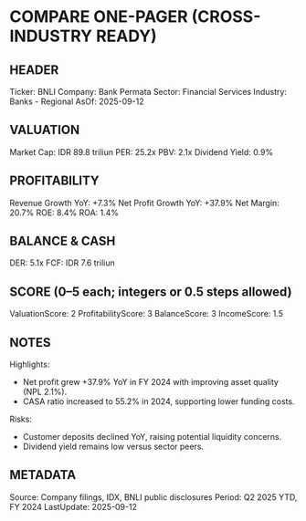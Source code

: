 # COMPARE ONE-PAGER (CROSS-INDUSTRY READY)

## HEADER
Ticker: BNLI
Company: Bank Permata
Sector: Financial Services
Industry: Banks - Regional
AsOf: 2025-09-12

## VALUATION
Market Cap: IDR 89.8 triliun
PER: 25.2x
PBV: 2.1x
Dividend Yield: 0.9%

## PROFITABILITY
Revenue Growth YoY: +7.3%
Net Profit Growth YoY: +37.9%
Net Margin: 20.7%
ROE: 8.4%
ROA: 1.4%

## BALANCE & CASH
DER: 5.1x
FCF: IDR 7.6 triliun

## SCORE (0–5 each; integers or 0.5 steps allowed)
ValuationScore: 2
ProfitabilityScore: 3
BalanceScore: 3
IncomeScore: 1.5

## NOTES
Highlights:
- Net profit grew +37.9% YoY in FY 2024 with improving asset quality (NPL 2.1%).
- CASA ratio increased to 55.2% in 2024, supporting lower funding costs.

Risks:
- Customer deposits declined YoY, raising potential liquidity concerns.
- Dividend yield remains low versus sector peers.

## METADATA
Source: Company filings, IDX, BNLI public disclosures
Period: Q2 2025 YTD, FY 2024
LastUpdate: 2025-09-12